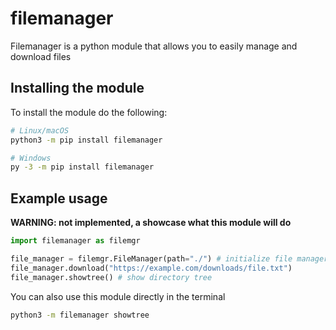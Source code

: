 # filemanager
Filemanager is a python module that allows you to easily manage and download files

## Installing the module
To install the module do the following:
```sh
# Linux/macOS
python3 -m pip install filemanager

# Windows
py -3 -m pip install filemanager
```

## Example usage
**WARNING: not implemented, a showcase what this module will do**
```py
import filemanager as filemgr

file_manager = filemgr.FileManager(path="./") # initialize file manager
file_manager.download("https://example.com/downloads/file.txt")
file_manager.showtree() # show directory tree
````
You can also use this module directly in the terminal
```sh
python3 -m filemanager showtree
```